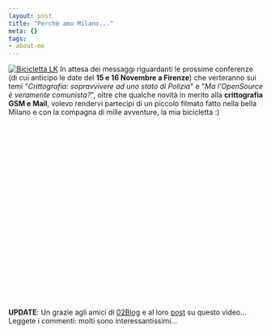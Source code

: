 ```yaml
--- 
layout: post
title: "Perchè amo Milano..."
meta: {}
tags: 
- about-me
---
```

[![Bicicletta LK](/download/20061102_Bici-01.thumbnail.jpg)](/download/20061102_Bici-01.jpg) In attesa dei messaggi riguardanti le prossime conferenze (di cui anticipo le date del **15 e 16 Novembre a Firenze**) che verteranno sui temi "*Crittografia: sopravvivere ad uno stato di Polizia*" e "*Ma l'OpenSource è veramente comunista?*", oltre che qualche novità in merito alla **crittografia GSM e Mail**, volevo rendervi partecipi di un piccolo filmato fatto nella bella Milano e con la compagna di mille avventure, la mia bicicletta :)
  
  
<object width="425" height="350"><param name="movie" value="http://www.youtube.com/v/GToJ1X9YnsA"></param><param name="wmode" value="transparent"></param><embed src="http://www.youtube.com/v/GToJ1X9YnsA" type="application/x-shockwave-flash" wmode="transparent" width="425" height="350"></embed></object>
  
**UPDATE**: Un grazie agli amici di [02Blog](http://www.02blog.it/post/779/why-i-love-milan/) e al loro [post](http://www.02blog.it/post/779/why-i-love-milan/) su questo video... Leggete i commenti: molti sono interessantissimi... 
